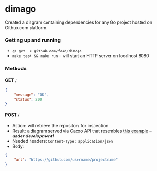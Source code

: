 # dimago
Created a diagram containing dependencies for any Go project hosted on Github.com platform.

### Getting up and running
* `go get -u github.com/foae/dimago`
* `make test && make run` – will start an HTTP server on localhost 8080

### Methods
#### GET `/`
```json
{
    "message": "OK",
    "status": 200
}
```
#### POST `/`
* Action: will retrieve the repository for inspection
* Result: a diagram served via Cacoo API that resembles [this example](https://i.imgur.com/FBOZBpD.png) – _**under development!**_
* Needed headers: `Content-Type: application/json`
* Body:
```json
{
    "url": "https://github.com/username/projectname"
}
```